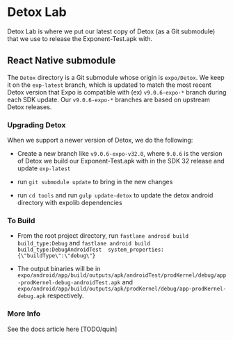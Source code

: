 # Detox Lab

Detox Lab is where we put our latest copy of Detox (as a Git submodule) that we use to release the Exponent-Test.apk with.

## React Native submodule

The `Detox` directory is a Git submodule whose origin is `expo/Detox`. We keep it on the `exp-latest` branch, which is updated to match the most recent Detox version that Expo is compatible with (ex) `v9.0.6-expo-*` branch during each SDK update. Our `v9.0.6-expo-*` branches are based on upstream Detox releases.

### Upgrading Detox

When we support a newer version of Detox, we do the following:

- Create a new branch like `v9.0.6-expo-v32.0`, where `9.0.6` is the version of Detox we build our Exponent-Test.apk with in the SDK 32 release and update `exp-latest`

- run `git submodule update` to bring in the new changes

- run `cd tools` and run `gulp update-detox` to update the detox android directory with expolib dependencies


### To Build

- From the root project directory, run `fastlane android build build_type:Debug` and `fastlane android build build_type:DebugAndroidTest  system_properties:{\"buildType\":\"debug\"}`

- The output binaries will be in `expo/android/app/build/outputs/apk/androidTest/prodKernel/debug/app-prodKernel-debug-androidTest.apk` and `expo/android/app/build/outputs/apk/prodKernel/debug/app-prodKernel-debug.apk` respectively.

### More Info

See the docs article here  [TODO/quin]